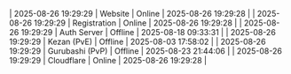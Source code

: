 | 2025-08-26 19:29:29 | Website | Online | 2025-08-26 19:29:28 |
| 2025-08-26 19:29:29 | Registration | Online | 2025-08-26 19:29:28 |
| 2025-08-26 19:29:29 | Auth Server | Offline | 2025-08-18 09:33:31 |
| 2025-08-26 19:29:29 | Kezan (PvE) | Offline | 2025-08-03 17:58:02 |
| 2025-08-26 19:29:29 | Gurubashi (PvP) | Offline | 2025-08-23 21:44:06 |
| 2025-08-26 19:29:29 | Cloudflare | Online | 2025-08-26 19:29:28 |
